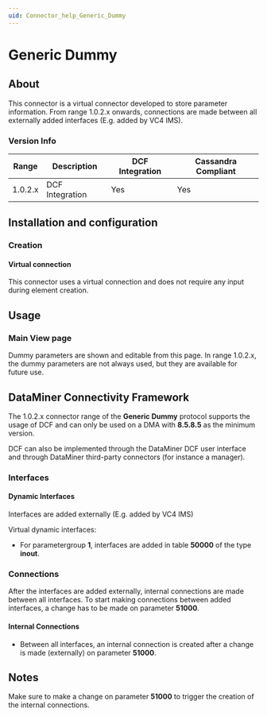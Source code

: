 ```yaml
---
uid: Connector_help_Generic_Dummy
---
```


# Generic Dummy

## About

This connector is a virtual connector developed to store parameter information. From range 1.0.2.x onwards, connections are made between all externally added interfaces (E.g. added by VC4 IMS).

### Version Info

| Range | Description | DCF Integration | Cassandra Compliant |
|------------------|-----------------|---------------------|-------------------------|
| 1.0.2.x          | DCF Integration | Yes                 | Yes                     |

## Installation and configuration

### Creation

#### Virtual connection

This connector uses a virtual connection and does not require any input during element creation.

## Usage

### Main View page

Dummy parameters are shown and editable from this page. In range 1.0.2.x, the dummy parameters are not always used, but they are available for future use.

## DataMiner Connectivity Framework

The 1.0.2.x connector range of the **Generic Dummy** protocol supports the usage of DCF and can only be used on a DMA with **8.5.8.5** as the minimum version.

DCF can also be implemented through the DataMiner DCF user interface and through DataMiner third-party connectors (for instance a manager).

### Interfaces

#### Dynamic Interfaces

Interfaces are added externally (E.g. added by VC4 IMS)

Virtual dynamic interfaces:

- For parametergroup **1**, interfaces are added in table **50000** of the type **inout**.

### Connections

After the interfaces are added externally, internal connections are made between all interfaces. To start making connections between added interfaces, a change has to be made on parameter **51000**.

#### Internal Connections

- Between all interfaces, an internal connection is created after a change is made (externally) on parameter **51000**.

## Notes

Make sure to make a change on parameter **51000** to trigger the creation of the internal connections.
